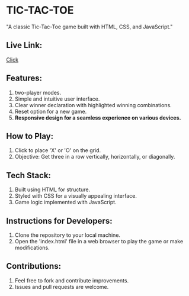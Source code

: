 # TIC-TAC-TOE
"A classic Tic-Tac-Toe game built with HTML, CSS, and JavaScript."

## Live Link:
 [Click ](https://pateldev1234.github.io/TIC-TAC-TOE/)
 
 ## Features:
1. two-player modes.
2. Simple and intuitive user interface.
3. Clear winner declaration with highlighted winning combinations.
4. Reset option for a new game.
5. **Responsive design for a seamless experience on various devices.**

## How to Play:
1. Click to place 'X' or 'O' on the grid.
2. Objective: Get three in a row vertically, horizontally, or diagonally.

## Tech Stack:
1. Built using HTML for structure.
2. Styled with CSS for a visually appealing interface.
3. Game logic implemented with JavaScript.

## Instructions for Developers:
1. Clone the repository to your local machine.
2. Open the 'index.html' file in a web browser to play the game or make modifications.

## Contributions:
1. Feel free to fork and contribute improvements.
2. Issues and pull requests are welcome.
